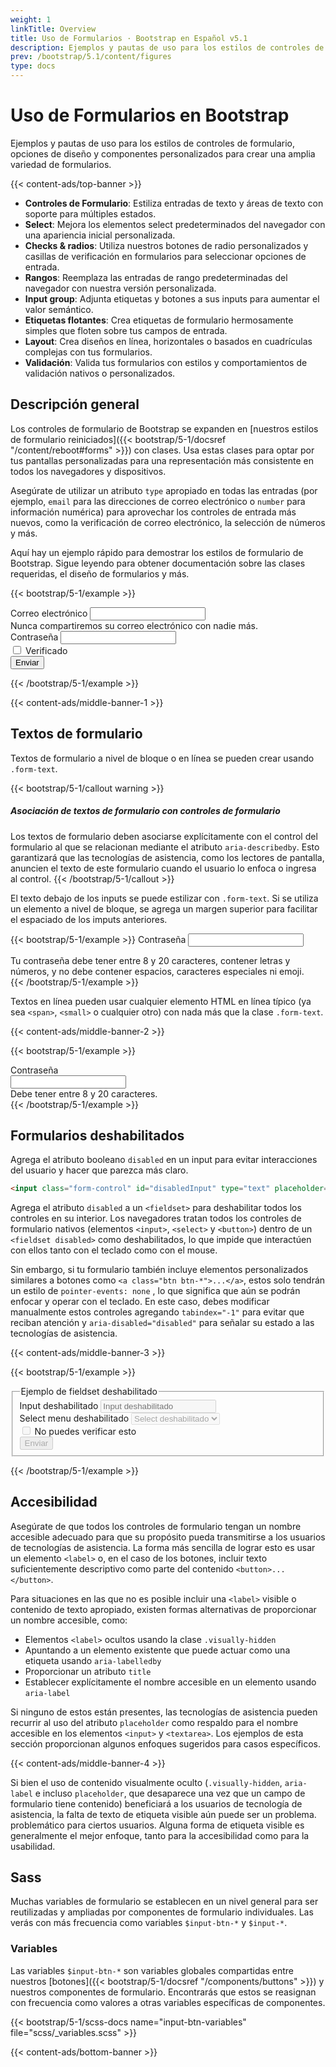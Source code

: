```yaml
---
weight: 1
linkTitle: Overview
title: Uso de Formularios · Bootstrap en Español v5.1
description: Ejemplos y pautas de uso para los estilos de controles de formulario, opciones de diseño y componentes personalizados para crear una amplia variedad de formularios.
prev: /bootstrap/5.1/content/figures
type: docs
---
```


# Uso de Formularios en Bootstrap

Ejemplos y pautas de uso para los estilos de controles de formulario, opciones de diseño y componentes personalizados para crear una amplia variedad de formularios.

{{< content-ads/top-banner >}}

- **Controles de Formulario**: Estiliza entradas de texto y áreas de texto con soporte para múltiples estados.    
- **Select**: Mejora los elementos select predeterminados del navegador con una apariencia inicial personalizada.
- **Checks & radios**: Utiliza nuestros botones de radio personalizados y casillas de verificación en formularios para seleccionar opciones de entrada.
- **Rangos**: Reemplaza las entradas de rango predeterminadas del navegador con nuestra versión personalizada.
- **Input group**: Adjunta etiquetas y botones a sus inputs para aumentar el valor semántico.
- **Etiquetas flotantes**: Crea etiquetas de formulario hermosamente simples que floten sobre tus campos de entrada.
- **Layout**: Crea diseños en línea, horizontales o basados en cuadrículas complejas con tus formularios.
- **Validación**: Valida tus formularios con estilos y comportamientos de validación nativos o personalizados.

## Descripción general

Los controles de formulario de Bootstrap se expanden en [nuestros estilos de formulario reiniciados]({{< bootstrap/5-1/docsref "/content/reboot#forms" >}}) con clases. Usa estas clases para optar por tus pantallas personalizadas para una representación más consistente en todos los navegadores y dispositivos.

Asegúrate de utilizar un atributo `type` apropiado en todas las entradas (por ejemplo, `email` para las direcciones de correo electrónico o `number` para información numérica) para aprovechar los controles de entrada más nuevos, como la verificación de correo electrónico, la selección de números y más.

Aquí hay un ejemplo rápido para demostrar los estilos de formulario de Bootstrap. Sigue leyendo para obtener documentación sobre las clases requeridas, el diseño de formularios y más.

{{< bootstrap/5-1/example >}}
<form>
  <div class="mb-3">
    <label for="exampleInputEmail1" class="form-label">Correo electrónico</label>
    <input type="email" class="form-control" id="exampleInputEmail1" aria-describedby="emailHelp">
    <div id="emailHelp" class="form-text">Nunca compartiremos su correo electrónico con nadie más.</div>
  </div>
  <div class="mb-3">
    <label for="exampleInputPassword1" class="form-label">Contraseña</label>
    <input type="password" class="form-control" id="exampleInputPassword1">
  </div>
  <div class="mb-3 form-check">
    <input type="checkbox" class="form-check-input" id="exampleCheck1">
    <label class="form-check-label" for="exampleCheck1">Verificado</label>
  </div>
  <button type="submit" class="btn btn-primary">Enviar</button>
</form>
{{< /bootstrap/5-1/example >}}

{{< content-ads/middle-banner-1 >}}

## Textos de formulario

Textos de formulario a nivel de bloque o en línea se pueden crear usando `.form-text`.

{{< bootstrap/5-1/callout warning >}}
##### Asociación de textos de formulario con controles de formulario

Los textos de formulario deben asociarse explícitamente con el control del formulario al que se relacionan mediante el atributo `aria-describedby`. Esto garantizará que las tecnologías de asistencia, como los lectores de pantalla, anuncien el texto de este formulario cuando el usuario lo enfoca o ingresa al control.
{{< /bootstrap/5-1/callout >}}

El texto debajo de los inputs se puede estilizar con `.form-text`. Si se utiliza un elemento a nivel de bloque, se agrega un margen superior para facilitar el espaciado de los imputs anteriores.

{{< bootstrap/5-1/example >}}
<label for="inputPassword5" class="form-label">Contraseña</label>
<input type="password" id="inputPassword5" class="form-control" aria-describedby="passwordHelpBlock">
<div id="passwordHelpBlock" class="form-text">
  Tu contraseña debe tener entre 8 y 20 caracteres, contener letras y números, y no debe contener espacios, caracteres especiales ni emoji.
</div>
{{< /bootstrap/5-1/example >}}

Textos en línea pueden usar cualquier elemento HTML en línea típico (ya sea `<span>`, `<small>` o cualquier otro) con nada más que la clase `.form-text`.

{{< content-ads/middle-banner-2 >}}

{{< bootstrap/5-1/example >}}
<div class="row g-3 align-items-center">
  <div class="col-auto">
    <label for="inputPassword6" class="col-form-label">Contraseña</label>
  </div>
  <div class="col-auto">
    <input type="password" id="inputPassword6" class="form-control" aria-describedby="passwordHelpInline">
  </div>
  <div class="col-auto">
    <span id="passwordHelpInline" class="form-text">
      Debe tener entre 8 y 20 caracteres.
    </span>
  </div>
</div>
{{< /bootstrap/5-1/example >}}

## Formularios deshabilitados

Agrega el atributo booleano `disabled` en un input para evitar interacciones del usuario y hacer que parezca más claro.

```html
<input class="form-control" id="disabledInput" type="text" placeholder="Entrada deshabilitada..." disabled>
```

Agrega el atributo `disabled` a un `<fieldset>` para deshabilitar todos los controles en su interior. Los navegadores tratan todos los controles de formulario nativos (elementos `<input>`, `<select>` y `<button>`) dentro de un `<fieldset disabled>` como deshabilitados, lo que impide que interactúen con ellos tanto con el teclado como con el mouse.

Sin embargo, si tu formulario también incluye elementos personalizados similares a botones como `<a class="btn btn-*">...</a>`, estos solo tendrán un estilo de `pointer-events: none` , lo que significa que aún se podrán enfocar y operar con el teclado. En este caso, debes modificar manualmente estos controles agregando `tabindex="-1"` para evitar que reciban atención y `aria-disabled="disabled"` para señalar su estado a las tecnologías de asistencia.

{{< content-ads/middle-banner-3 >}}

{{< bootstrap/5-1/example >}}
<form>
  <fieldset disabled>
    <legend>Ejemplo de fieldset deshabilitado</legend>
    <div class="mb-3">
      <label for="disabledTextInput" class="form-label">Input deshabilitado</label>
      <input type="text" id="disabledTextInput" class="form-control" placeholder="Input deshabilitado">
    </div>
    <div class="mb-3">
      <label for="disabledSelect" class="form-label">Select menu deshabilitado</label>
      <select id="disabledSelect" class="form-select">
        <option>Select deshabilitado</option>
      </select>
    </div>
    <div class="mb-3">
      <div class="form-check">
        <input class="form-check-input" type="checkbox" id="disabledFieldsetCheck" disabled>
        <label class="form-check-label" for="disabledFieldsetCheck">
          No puedes verificar esto
        </label>
      </div>
    </div>
    <button type="submit" class="btn btn-primary">Enviar</button>
  </fieldset>
</form>
{{< /bootstrap/5-1/example >}}

## Accesibilidad

Asegúrate de que todos los controles de formulario tengan un nombre accesible adecuado para que su propósito pueda transmitirse a los usuarios de tecnologías de asistencia. La forma más sencilla de lograr esto es usar un elemento `<label>` o, en el caso de los botones, incluir texto suficientemente descriptivo como parte del contenido `<button>...</button>`.

Para situaciones en las que no es posible incluir una `<label>` visible o contenido de texto apropiado, existen formas alternativas de proporcionar un nombre accesible, como:

- Elementos `<label>` ocultos usando la clase `.visually-hidden`
- Apuntando a un elemento existente que puede actuar como una etiqueta usando `aria-labelledby`
- Proporcionar un atributo `title`
- Establecer explícitamente el nombre accesible en un elemento usando `aria-label`

Si ninguno de estos están presentes, las tecnologías de asistencia pueden recurrir al uso del atributo `placeholder` como respaldo para el nombre accesible en los elementos `<input>` y `<textarea>`. Los ejemplos de esta sección proporcionan algunos enfoques sugeridos para casos específicos.

{{< content-ads/middle-banner-4 >}}

Si bien el uso de contenido visualmente oculto (`.visually-hidden`, `aria-label` e incluso `placeholder`, que desaparece una vez que un campo de formulario tiene contenido) beneficiará a los usuarios de tecnología de asistencia, la falta de texto de etiqueta visible aún puede ser un problema. problemático para ciertos usuarios. Alguna forma de etiqueta visible es generalmente el mejor enfoque, tanto para la accesibilidad como para la usabilidad.

## Sass

Muchas variables de formulario se establecen en un nivel general para ser reutilizadas y ampliadas por componentes de formulario individuales. Las verás con más frecuencia como variables `$input-btn-*` y `$input-*`.

### Variables

Las variables `$input-btn-*` son variables globales compartidas entre nuestros [botones]({{< bootstrap/5-1/docsref "/components/buttons" >}}) y nuestros componentes de formulario. Encontrarás que estos se reasignan con frecuencia como valores a otras variables específicas de componentes.

{{< bootstrap/5-1/scss-docs name="input-btn-variables" file="scss/_variables.scss" >}}

{{< content-ads/bottom-banner >}}
